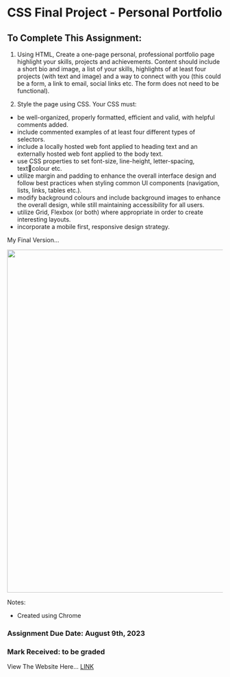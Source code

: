 # CSS Final Project - Personal Portfolio
 
## To Complete This Assignment: 

1. Using HTML, Create a one-page personal, professional portfolio page highlight your skills, projects and achievements. Content should include a short bio and image, a list of your skills, highlights of at least four projects (with text and image) and a way to connect with you (this could be a form, a link to email, social links etc. The form does not need to be functional).

2. Style the page using CSS. Your CSS must:
- be well-organized, properly formatted, efficient and valid, with helpful comments added.
- include commented examples of at least four different types of selectors.
- include a locally hosted web font applied to heading text and an externally hosted web font applied to the body text.
- use CSS properties to set font-size, line-height, letter-spacing, textcolour etc.
- utilize margin and padding to enhance the overall interface design and follow best practices when styling common UI components (navigation, lists, links, tables etc.).
- modify background colours and include background images to enhance the overall design, while still maintaining accessibility for all users.
- utilize Grid, Flexbox (or both) where appropriate in order to create interesting layouts.
- incorporate a mobile first, responsive design strategy.

My Final Version...

<p align="center">
<img width="800" src="https://github.com/MatthewAntonis/CSS_Project/assets/122380719/bf53f0f6-90d9-427c-93f7-1e11d7a32cc2">
</p>

Notes: 
- Created using Chrome

### Assignment Due Date: August 9th, 2023
### Mark Received: to be graded

View The Website Here... [LINK](https://matthewantonis.github.io/CSS_Project/)
